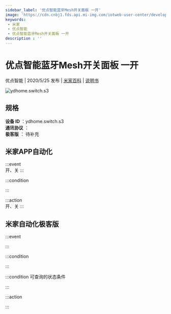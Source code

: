 ```yaml
---
sidebar_label: '优点智能蓝牙Mesh开关面板 一开'
image: 'https://cdn.cnbj1.fds.api.mi-img.com/iotweb-user-center/developer_1679047723644levzocDP.png?GalaxyAccessKeyId=AKVGLQWBOVIRQ3XLEW&Expires=9223372036854775807&Signature=j38LSRIkmvXzPD7pWmucqZAKrPk='
keywords: 
 - 米家
 - 优点智能
 - 优点智能蓝牙Mesh开关面板 一开
description : ''
---
```

# 优点智能蓝牙Mesh开关面板 一开

优点智能 | 2020/5/25 发布 | [米家百科](https://home.mi.com/webapp/content/baike/product/index.html?model=ydhome.switch.s3) | [说明书](https://home.mi.com/views/introduction.html?model=ydhome.switch.s3&region=cn)

![ydhome.switch.s3](https://cdn.cnbj1.fds.api.mi-img.com/iotweb-user-center/developer_1679047723644levzocDP.png?GalaxyAccessKeyId=AKVGLQWBOVIRQ3XLEW&Expires=9223372036854775807&Signature=j38LSRIkmvXzPD7pWmucqZAKrPk=)

## 规格  
> 
**设备 ID** ：ydhome.switch.s3  
**通讯协议** ：  
**极客版**  ： 待补充 


## 米家APP自动化  

:::event  
开、关
:::

:::condition  

:::

:::action   
开、关
:::

## 米家自动化极客版  

:::event  

:::

:::condition  

:::

:::condition 可查询的状态条件  

:::

:::action  

:::

        
